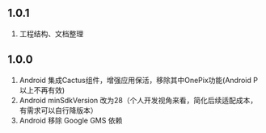 ## 1.0.1
1. 工程结构、文档整理

## 1.0.0

1. Android 集成Cactus组件，增强应用保活，移除其中OnePix功能(Android P以上不再有效)
2. Android minSdkVersion 改为28（个人开发视角来看，简化后续适配成本，有需求可以自行降版本）
3. Android 移除 Google GMS 依赖
